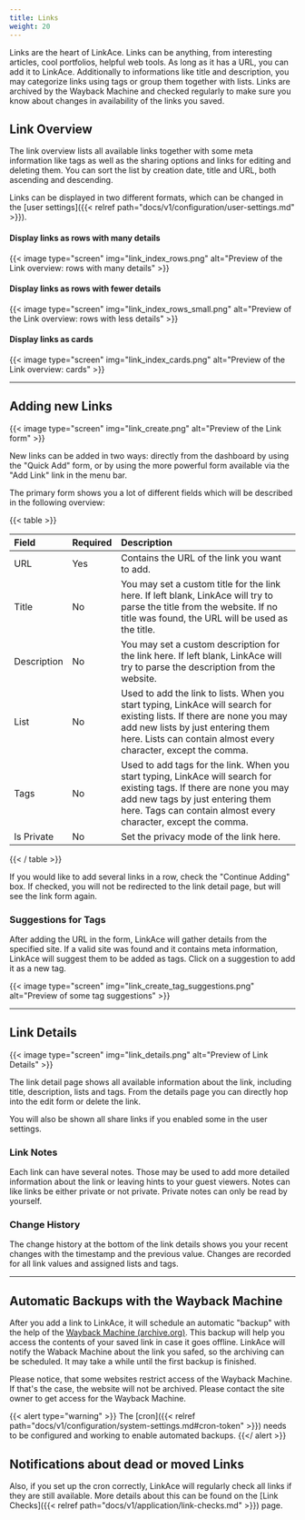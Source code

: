 ```yaml
---
title: Links
weight: 20
---
```


Links are the heart of LinkAce. Links can be anything, from interesting articles, cool portfolios, helpful web tools. As long as it has a URL, you can add it to LinkAce. Additionally to informations like title and description, you may categorize links using tags or group them together with lists. Links are archived by the Wayback Machine and checked regularly to make sure you know about changes in availability of the links you saved.

## Link Overview

The link overview lists all available links together with some meta information like tags as well as the sharing options and links for editing and deleting them. You can sort the list by creation date, title and URL, both ascending and descending.

Links can be displayed in two different formats, which can be changed in the [user settings]({{< relref path="docs/v1/configuration/user-settings.md" >}}).

#### Display links as rows with many details

{{< image type="screen" img="link_index_rows.png" alt="Preview of the Link overview: rows with many details" >}}

#### Display links as rows with fewer details

{{< image type="screen" img="link_index_rows_small.png" alt="Preview of the Link overview: rows with less details" >}}

#### Display links as cards

{{< image type="screen" img="link_index_cards.png" alt="Preview of the Link overview: cards" >}}


---


## Adding new Links

{{< image type="screen" img="link_create.png" alt="Preview of the Link form" >}}

New links can be added in two ways: directly from the dashboard by using the "Quick Add" form, or by using the more powerful form available via the "Add Link" link in the menu bar.

The primary form shows you a lot of different fields which will be described in the following overview:

{{< table >}}

| Field | Required | Description |
|:------|:---------|:------------|
| URL | Yes | Contains the URL of the link you want to add. |
| Title | No | You may set a custom title for the link here. If left blank, LinkAce will try to parse the title from the website. If no title was found, the URL will be used as the title. |
| Description | No | You may set a custom description for the link here. If left blank, LinkAce will try to parse the description from the website. |
| List | No | Used to add the link to lists. When you start typing, LinkAce will search for existing lists. If there are none you may add new lists by just entering them here. Lists can contain almost every character, except the comma. |
| Tags | No | Used to add tags for the link. When you start typing, LinkAce will search for existing tags. If there are none you may add new tags by just entering them here. Tags can contain almost every character, except the comma. |
| Is Private | No | Set the privacy mode of the link here. |

{{< / table >}}

If you would like to add several links in a row, check the "Continue Adding" box. If checked, you will not be redirected
to the link detail page, but will see the link form again.


### Suggestions for Tags

After adding the URL in the form, LinkAce will gather details from the specified site. If a valid site was found and it contains meta information, LinkAce will suggest them to be added as tags. Click on a suggestion to add it as a new tag.

{{< image type="screen" img="link_create_tag_suggestions.png" alt="Preview of some tag suggestions" >}}


---


## Link Details

{{< image type="screen" img="link_details.png" alt="Preview of Link Details" >}}

The link detail page shows all available information about the link, including title, description, lists and tags. From the details page you can directly hop into the edit form or delete the link.

You will also be shown all share links if you enabled some in the user settings.

### Link Notes

Each link can have several notes. Those may be used to add more detailed information about the link or leaving hints to your guest viewers. Notes can like links be either private or not private. Private notes can only be read by yourself.

### Change History

The change history at the bottom of the link details shows you your recent changes with the timestamp and the previous value. Changes are recorded for all link values and assigned lists and tags.


---


## Automatic Backups with the Wayback Machine

After you add a link to LinkAce, it will schedule an automatic "backup" with the help of the [Wayback Machine (archive.org)](https://archive.org/web/web.php).
This backup will help you access the contents of your saved link in case it goes offline. LinkAce will notify the Waback Machine about the link you safed, so the archiving can be scheduled. It may take a while until the first backup is finished.

Please notice, that some websites restrict access of the Wayback Machine. If that's the case, the website will not be archived. Please contact the site owner to get access for the Wayback Machine.

{{< alert type="warning" >}}
The [cron]({{< relref path="docs/v1/configuration/system-settings.md#cron-token" >}}) needs to be configured and working to enable automated backups.
{{</ alert >}}

## Notifications about dead or moved Links

Also, if you set up the cron correctly, LinkAce will regularly check all links if they are still available. More details about this can be found on the [Link Checks]({{< relref path="docs/v1/application/link-checks.md" >}}) page.
